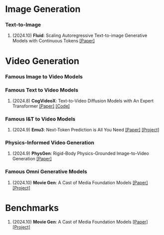 # Image Generation

### Text-to-Image

1. (2024.10) **Fluid**: Scaling Autoregressive Text-to-image Generative Models with Continuous Tokens [[Paper]](https://arxiv.org/pdf/2410.13863v1)







# Video Generation



### Famous Image to Video Models



### Famous Text to Video Models

1. (2024.8) **CogVideoX**: Text-to-Video Diffusion Models with An Expert Transformer [[Paper]](https://arxiv.org/abs/2408.06072) [[Code]](https://github.com/THUDM/CogVideo)



### Famous I&T to Video Models

1. (2024.9) **Emu3**: Next-Token Prediction is All You Need [[Paper]](https://arxiv.org/pdf/2409.18869) [[Project]](https://emu.baai.ac.cn/about)



### Physics-Informed Video Generation

1. (2024.9) **PhysGen**: Rigid-Body Physics-Grounded Image-to-Video Generation [[Paper]](https://arxiv.org/pdf/2409.18964)



### Famous Omni Generative Models

1. (2024.10) **Movie Gen**: A Cast of Media Foundation Models [[Paper]](https://ai.meta.com/static-resource/movie-gen-research-paper) [[Project]](https://ai.meta.com/research/movie-gen/)





# Benchmarks

1. (2024.10) **Movie Gen**: A Cast of Media Foundation Models [[Paper]](https://ai.meta.com/static-resource/movie-gen-research-paper) [[Project]](https://ai.meta.com/research/movie-gen/)


